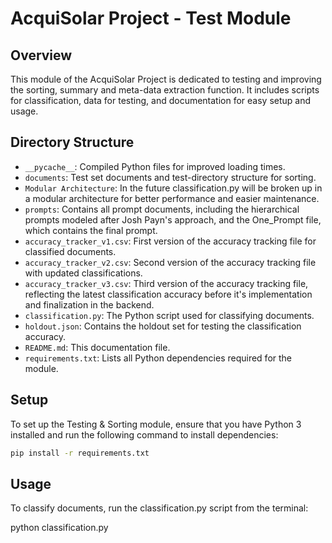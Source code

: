 # AcquiSolar Project - Test Module

## Overview
This module of the AcquiSolar Project is dedicated to testing and improving the sorting, summary and meta-data extraction function. It includes scripts for classification, data for testing, and documentation for easy setup and usage.

## Directory Structure

- `__pycache__`: Compiled Python files for improved loading times.
- `documents`: Test set documents and test-directory structure for sorting.
- `Modular Architecture`: In the future classification.py will be broken up in a modular architecture for better performance and easier maintenance.
- `prompts`: Contains all prompt documents, including the hierarchical prompts modeled after Josh Payn's approach, and the One_Prompt file, which contains the final prompt.
- `accuracy_tracker_v1.csv`: First version of the accuracy tracking file for classified documents.
- `accuracy_tracker_v2.csv`: Second version of the accuracy tracking file with updated classifications.
- `accuracy_tracker_v3.csv`: Third version of the accuracy tracking file, reflecting the latest classification accuracy before it's implementation and finalization in the backend.
- `classification.py`: The Python script used for classifying documents.
- `holdout.json`: Contains the holdout set for testing the classification accuracy.
- `README.md`: This documentation file.
- `requirements.txt`: Lists all Python dependencies required for the module.

## Setup

To set up the Testing & Sorting module, ensure that you have Python 3 installed and run the following command to install dependencies:

```bash 
pip install -r requirements.txt 
```

## Usage
To classify documents, run the classification.py script from the terminal:

python classification.py
